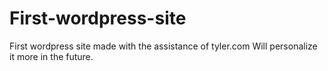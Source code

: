 # First-wordpress-site
First wordpress site made with the assistance of tyler.com 
Will personalize it more in the future. 
